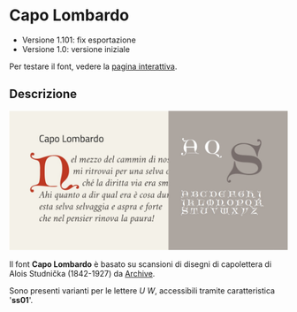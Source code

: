 # Capo Lombardo
- Versione 1.101: fix esportazione
- Versione 1.0: versione iniziale

Per testare il font, vedere la [pagina interattiva](https://m-casanova.github.io/CapoLombardo/).

## Descrizione
![image](images/capo_lombardo.jpg)

Il font **Capo Lombardo** è basato su scansioni di disegni di capolettera di Alois Studnička (1842-1927) da [Archive](https://archive.org/details/abeceda-sbirka_pisem/page/n18/mode/1up).

Sono presenti varianti per le lettere _U W_, accessibili tramite caratteristica '**ss01**'.
